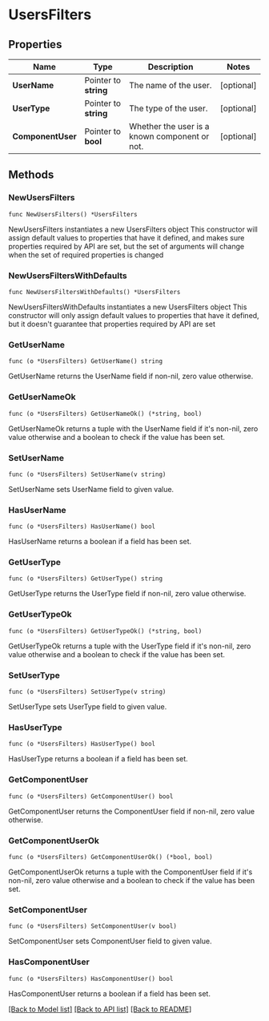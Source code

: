 # UsersFilters

## Properties

Name | Type | Description | Notes
------------ | ------------- | ------------- | -------------
**UserName** | Pointer to **string** | The name of the user. | [optional] 
**UserType** | Pointer to **string** | The type of the user. | [optional] 
**ComponentUser** | Pointer to **bool** | Whether the user is a known component or not. | [optional] 

## Methods

### NewUsersFilters

`func NewUsersFilters() *UsersFilters`

NewUsersFilters instantiates a new UsersFilters object
This constructor will assign default values to properties that have it defined,
and makes sure properties required by API are set, but the set of arguments
will change when the set of required properties is changed

### NewUsersFiltersWithDefaults

`func NewUsersFiltersWithDefaults() *UsersFilters`

NewUsersFiltersWithDefaults instantiates a new UsersFilters object
This constructor will only assign default values to properties that have it defined,
but it doesn't guarantee that properties required by API are set

### GetUserName

`func (o *UsersFilters) GetUserName() string`

GetUserName returns the UserName field if non-nil, zero value otherwise.

### GetUserNameOk

`func (o *UsersFilters) GetUserNameOk() (*string, bool)`

GetUserNameOk returns a tuple with the UserName field if it's non-nil, zero value otherwise
and a boolean to check if the value has been set.

### SetUserName

`func (o *UsersFilters) SetUserName(v string)`

SetUserName sets UserName field to given value.

### HasUserName

`func (o *UsersFilters) HasUserName() bool`

HasUserName returns a boolean if a field has been set.

### GetUserType

`func (o *UsersFilters) GetUserType() string`

GetUserType returns the UserType field if non-nil, zero value otherwise.

### GetUserTypeOk

`func (o *UsersFilters) GetUserTypeOk() (*string, bool)`

GetUserTypeOk returns a tuple with the UserType field if it's non-nil, zero value otherwise
and a boolean to check if the value has been set.

### SetUserType

`func (o *UsersFilters) SetUserType(v string)`

SetUserType sets UserType field to given value.

### HasUserType

`func (o *UsersFilters) HasUserType() bool`

HasUserType returns a boolean if a field has been set.

### GetComponentUser

`func (o *UsersFilters) GetComponentUser() bool`

GetComponentUser returns the ComponentUser field if non-nil, zero value otherwise.

### GetComponentUserOk

`func (o *UsersFilters) GetComponentUserOk() (*bool, bool)`

GetComponentUserOk returns a tuple with the ComponentUser field if it's non-nil, zero value otherwise
and a boolean to check if the value has been set.

### SetComponentUser

`func (o *UsersFilters) SetComponentUser(v bool)`

SetComponentUser sets ComponentUser field to given value.

### HasComponentUser

`func (o *UsersFilters) HasComponentUser() bool`

HasComponentUser returns a boolean if a field has been set.


[[Back to Model list]](../README.md#documentation-for-models) [[Back to API list]](../README.md#documentation-for-api-endpoints) [[Back to README]](../README.md)


